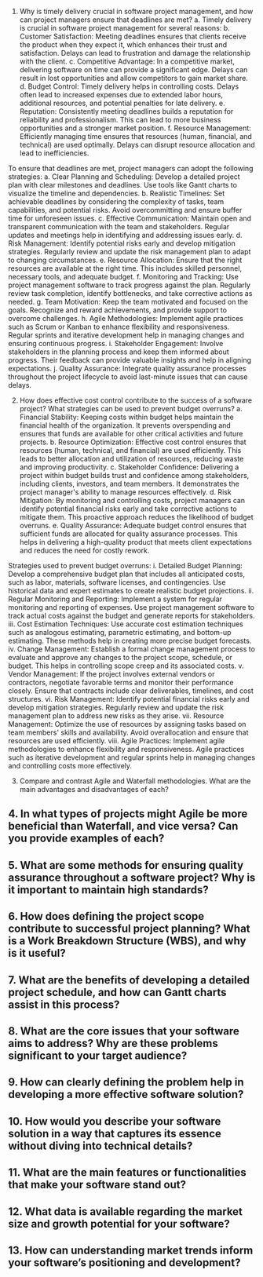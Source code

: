1. Why is timely delivery crucial in software project management, and how can project managers ensure that deadlines are met?
  a. Timely delivery is crucial in software project management for several reasons:
  b. Customer Satisfaction: Meeting deadlines ensures that clients receive the product when they expect it, which enhances their trust and satisfaction. Delays can lead to frustration and damage the relationship with the client.
  c. Competitive Advantage: In a competitive market, delivering software on time can provide a significant edge. Delays can result in lost opportunities and allow competitors to gain market share.
  d. Budget Control: Timely delivery helps in controlling costs. Delays often lead to increased expenses due to extended labor hours, additional resources, and potential penalties for late delivery.
  e. Reputation: Consistently meeting deadlines builds a reputation for reliability and professionalism. This can lead to more business opportunities and a stronger market position.
  f. Resource Management: Efficiently managing time ensures that resources (human, financial, and technical) are used optimally. Delays can disrupt resource allocation and lead to inefficiencies.

To ensure that deadlines are met, project managers can adopt the following strategies:
  a. Clear Planning and Scheduling: Develop a detailed project plan with clear milestones and deadlines. Use tools like Gantt charts to visualize the timeline and dependencies.
  b. Realistic Timelines: Set achievable deadlines by considering the complexity of tasks, team capabilities, and potential risks. Avoid overcommitting and ensure buffer time for unforeseen issues.
  c. Effective Communication: Maintain open and transparent communication with the team and stakeholders. Regular updates and meetings help in identifying and addressing issues early.
  d. Risk Management: Identify potential risks early and develop mitigation strategies. Regularly review and update the risk management plan to adapt to changing circumstances.
  e. Resource Allocation: Ensure that the right resources are available at the right time. This includes skilled personnel, necessary tools, and adequate budget.
  f. Monitoring and Tracking: Use project management software to track progress against the plan. Regularly review task completion, identify bottlenecks, and take corrective actions as needed.
  g. Team Motivation: Keep the team motivated and focused on the goals. Recognize and reward achievements, and provide support to overcome challenges.
h. Agile Methodologies: Implement agile practices such as Scrum or Kanban to enhance flexibility and responsiveness. Regular sprints and iterative development help in managing changes and ensuring continuous progress.
  i. Stakeholder Engagement: Involve stakeholders in the planning process and keep them informed about progress. Their feedback can provide valuable insights and help in aligning expectations.
  j. Quality Assurance: Integrate quality assurance processes throughout the project lifecycle to avoid last-minute issues that can cause delays.


2. How does effective cost control contribute to the success of a software project? What strategies can be used to prevent budget overruns?
  a. Financial Stability: Keeping costs within budget helps maintain the financial health of the organization. It prevents overspending and ensures that funds are available for other critical activities and future projects.
  b. Resource Optimization: Effective cost control ensures that resources (human, technical, and financial) are used efficiently. This leads to better allocation and utilization of resources, reducing waste and improving productivity.
  c. Stakeholder Confidence: Delivering a project within budget builds trust and confidence among stakeholders, including clients, investors, and team members. It demonstrates the project manager's ability to manage resources effectively.
  d. Risk Mitigation: By monitoring and controlling costs, project managers can identify potential financial risks early and take corrective actions to mitigate them. This proactive approach reduces the likelihood of budget overruns.
  e. Quality Assurance: Adequate budget control ensures that sufficient funds are allocated for quality assurance processes. This helps in delivering a high-quality product that meets client expectations and reduces the need for costly rework.

Strategies used to prevent budget overruns:
  i. Detailed Budget Planning: Develop a comprehensive budget plan that includes all anticipated costs, such as labor, materials, software licenses, and contingencies. Use historical data and expert estimates to create realistic budget projections.
  ii. Regular Monitoring and Reporting: Implement a system for regular monitoring and reporting of expenses. Use project management software to track actual costs against the budget and generate reports for stakeholders.
  iii. Cost Estimation Techniques: Use accurate cost estimation techniques such as analogous estimating, parametric estimating, and bottom-up estimating. These methods help in creating more precise budget forecasts.
  iv. Change Management: Establish a formal change management process to evaluate and approve any changes to the project scope, schedule, or budget. This helps in controlling scope creep and its associated costs.
  v. Vendor Management: If the project involves external vendors or contractors, negotiate favorable terms and monitor their performance closely. Ensure that contracts include clear deliverables, timelines, and cost structures.
  vi. Risk Management: Identify potential financial risks early and develop mitigation strategies. Regularly review and update the risk management plan to address new risks as they arise.
  vii. Resource Management: Optimize the use of resources by assigning tasks based on team members' skills and availability. Avoid overallocation and ensure that resources are used efficiently.
  viii. Agile Practices: Implement agile methodologies to enhance flexibility and responsiveness. Agile practices such as iterative development and regular sprints help in managing changes and controlling costs more effectively.


3. Compare and contrast Agile and Waterfall methodologies. What are the main advantages and disadvantages of each?



## 4. In what types of projects might Agile be more beneficial than Waterfall, and vice versa? Can you provide examples of each?
## 5. What are some methods for ensuring quality assurance throughout a software project? Why is it important to maintain high standards?
## 6. How does defining the project scope contribute to successful project planning? What is a Work Breakdown Structure (WBS), and why is it useful?
## 7. What are the benefits of developing a detailed project schedule, and how can Gantt charts assist in this process?
## 8. What are the core issues that your software aims to address? Why are these problems significant to your target audience?
## 9. How can clearly defining the problem help in developing a more effective software solution?
## 10. How would you describe your software solution in a way that captures its essence without diving into technical details?
## 11. What are the main features or functionalities that make your software stand out?
## 12. What data is available regarding the market size and growth potential for your software?
## 13. How can understanding market trends inform your software’s positioning and development?
